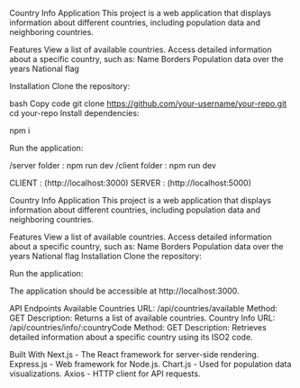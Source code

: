 Country Info Application This project is a web application that displays information about different countries, including population data and neighboring countries.

Features View a list of available countries. Access detailed information about a specific country, such as: Name Borders Population data over the years National flag

Installation
Clone the repository:

bash
Copy code
git clone https://github.com/your-username/your-repo.git
cd your-repo
Install dependencies:

npm i


Run the application:

/server folder : npm run dev
/client folder : npm run dev

CLIENT : (http://localhost:3000)
SERVER : (http://localhost:5000)


Country Info Application
This project is a web application that displays information about different countries, including population data and neighboring countries.

Features
View a list of available countries.
Access detailed information about a specific country, such as:
Name
Borders
Population data over the years
National flag
Installation
Clone the repository:



Run the application:


The application should be accessible at http://localhost:3000.

API Endpoints
Available Countries
URL: /api/countries/available
Method: GET
Description: Returns a list of available countries.
Country Info
URL: /api/countries/info/:countryCode
Method: GET
Description: Retrieves detailed information about a specific country using its ISO2 code.


Built With
Next.js - The React framework for server-side rendering.
Express.js - Web framework for Node.js.
Chart.js - Used for population data visualizations.
Axios - HTTP client for API requests.
